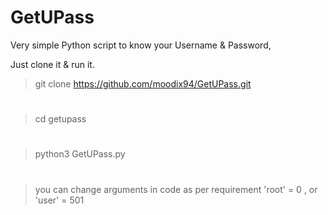 # GetUPass 
Very simple Python script to know your Username & Password,

Just clone it & run it.

> git clone https://github.com/moodix94/GetUPass.git
#
> cd getupass 
#
> python3 GetUPass.py
#
> you can change arguments in code as per requirement 'root' = 0 , or 'user' = 501 

